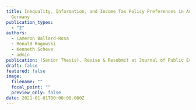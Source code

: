 ```yaml
---
title: Inequality, Information, and Income Tax Policy Preferences in Austria and
  Germany
publication_types:
  - "2"
authors:
  - Cameron Ballard-Rosa
  - Ronald Rogowski
  - Kenneth Scheve
  - admin
publication: (Senior Thesis). Revise & Resubmit at Journal of Public Economics
draft: false
featured: false
image:
  filename: ""
  focal_point: ""
  preview_only: false
date: 2021-01-01T00:00:00.000Z
---
```

